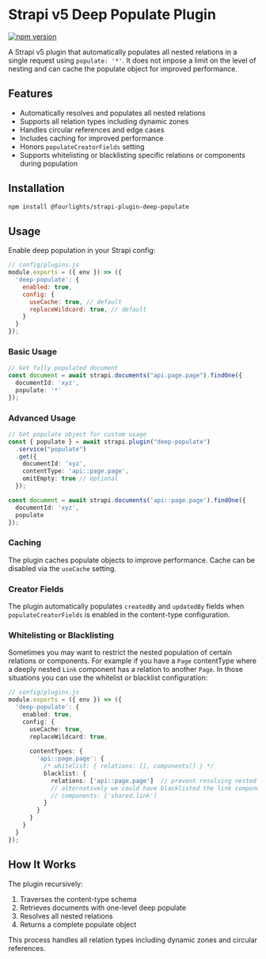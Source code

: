 # Strapi v5 Deep Populate Plugin

[![npm version](https://badge.fury.io/js/@fourlights%2Fstrapi-plugin-deep-populate.svg)](https://badge.fury.io/js/@fourlights%2Fstrapi-plugin-deep-populate)

A Strapi v5 plugin that automatically populates all nested relations in a single request using `populate: '*'`.
It does not impose a limit on the level of nesting and can cache the populate object for improved performance.

## Features

- Automatically resolves and populates all nested relations
- Supports all relation types including dynamic zones
- Handles circular references and edge cases
- Includes caching for improved performance
- Honors `populateCreatorFields` setting
- Supports whitelisting or blacklisting specific relations or components during population

## Installation

```bash
npm install @fourlights/strapi-plugin-deep-populate
```

## Usage

Enable deep population in your Strapi config:

```js
// config/plugins.js
module.exports = ({ env }) => ({
  'deep-populate': {
    enabled: true,
    config: {
      useCache: true, // default
      replaceWildcard: true, // default
    }
  }
});
```

### Basic Usage

```ts
// Get fully populated document
const document = await strapi.documents("api.page.page").findOne({
  documentId: 'xyz',
  populate: '*'
});
```

### Advanced Usage

```ts
// Get populate object for custom usage
const { populate } = await strapi.plugin("deep-populate")
  .service("populate")
  .get({
    documentId: 'xyz',
    contentType: 'api::page.page',
    omitEmpty: true // optional
  });

const document = await strapi.documents('api::page.page').findOne({
  documentId: 'xyz',
  populate
});
```

### Caching

The plugin caches populate objects to improve performance. Cache can be disabled via the `useCache` setting.

### Creator Fields

The plugin automatically populates `createdBy` and `updatedBy` fields when `populateCreatorFields` is enabled in the content-type configuration.

### Whitelisting or Blacklisting

Sometimes you may want to restrict the nested population of certain relations or components. For example if you have a `Page` contentType where a deeply nested `Link` component has a relation to another `Page`.
In those situations you can use the whitelist or blacklist configuration:

```ts
// config/plugins.js
module.exports = ({ env }) => ({
  'deep-populate': {
    enabled: true,
    config: {
      useCache: true,
      replaceWildcard: true,
      
      contentTypes: {
        'api::page.page': {
          /* whitelist: { relations: [], components[] } */
          blacklist: {
            relations: ['api::page.page']  // prevent resolving nested pages when populating a page
            // alternatively we could have blacklisted the link component in this case
            // components: ['shared.link']
          }
        }
      }
    }
  }
});
```

## How It Works

The plugin recursively:
1. Traverses the content-type schema
2. Retrieves documents with one-level deep populate
3. Resolves all nested relations
4. Returns a complete populate object

This process handles all relation types including dynamic zones and circular references.
